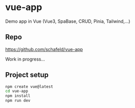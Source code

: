 # vue-app

Demo app in Vue (Vue3, SpaBase, CRUD, Pinia, Tailwind,...)

## Repo

https://github.com/schafeld/vue-app

Work in progress...

## Project setup

```bash
npm create vue@latest
cd vue-app
npm install
npm run dev
```

